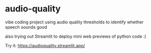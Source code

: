 # audio-quality

vibe coding project using audio quality thresholds to identify whether speech sounds good

also trying out Streamlit to deploy mini web previews of python code :) 

Try it: https://audioquality.streamlit.app/ 
